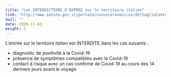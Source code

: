 ```yaml
---
title: "Les INTERDICTIONS D'ENTRÉE sur le territoire italien"
link: "http://www.salute.gov.it/portale/nuovocoronavirus/dettaglioContenutiNuovoCoronavirus.jsp?lingua=italiano&id=5411&area=nuovoCoronavirus&menu=vuoto&tab=10"
mail: ""
date: 2020-11-03
weight: 2
---
```


L'entrée sur le territoire italien est INTERDITE dans les cas suivants :
- diagnostic de positivité à la Covid-19
- présence de symptômes compatibles avec la Covid-19
- contact à risque avec un cas confirmé de Covid-19 au cours des 14 derniers jours avant le voyage
